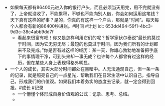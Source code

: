 - 如果每天都有86400元进入你的银行户头，而且必须当天用完，用不完就没有了，上帝就没收了，不能累积，不够也不能向别人借，你会如何运用这笔钱？天下真有这样的好事？是的，你真的有这样一个户头，那就是“时间”。每天每个人都会有新的86400秒进账。#时间 #计划
  id:: 653dd464-59f1-4bc3-9d3c-38c4abb9dd7f
	- 看起来很富有吧！你又是怎样利用它们的呢？哲学家伏尔泰说“最长的莫过于时间，因为它无穷无尽；最短的也莫过于时间，因为我们所有的计划都来不及完成。”你是否有过这样的经历：某一天，你雄心勃勃地准备把手底下的事情理干净，可到头来却一事无成？也许每个人都曾有过这样的经历，但在某些人身上表现得格外明显。
- 一个人的成长，其实大部分时间都处在黑暗中。人无法通观自己，但一条一条的记录，就是照亮自己的一点星光，帮助我们在日常生活中认识自己，指导自己，形成我们的价值观。如果我们本着务实的态度去记录，就一定会得到回报。#成长 #记录
	- 一个懵懂个体形成自身价值观的公式：记录、思考、总结。
	-
